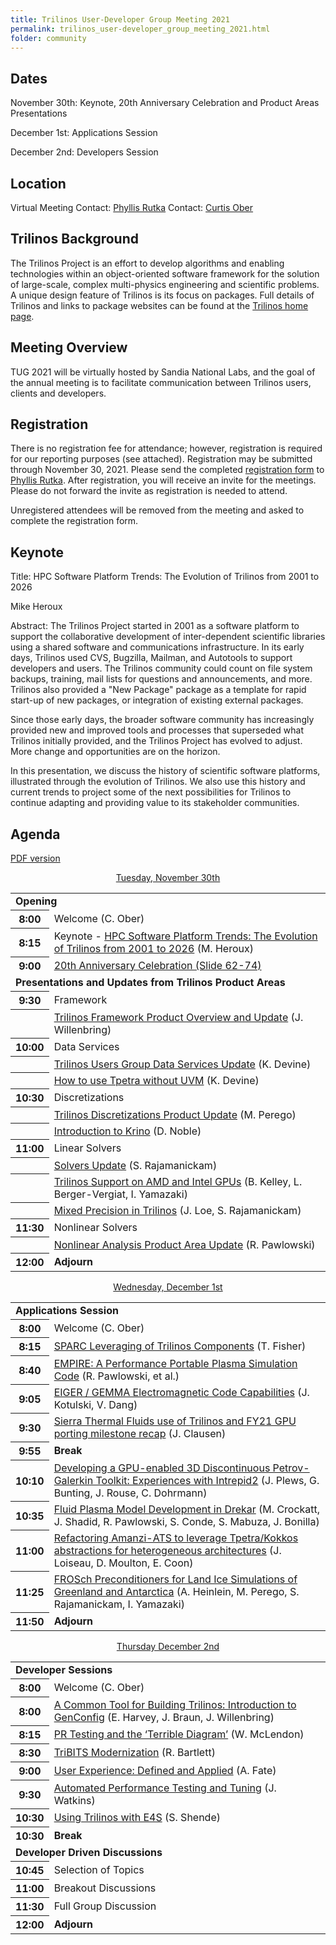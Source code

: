 ```yaml
---
title: Trilinos User-Developer Group Meeting 2021
permalink: trilinos_user-developer_group_meeting_2021.html
folder: community
---
```


## Dates

November 30th: Keynote, 20th Anniversary Celebration and Product Areas Presentations

December 1st: Applications Session

December 2nd: Developers Session


## Location

Virtual Meeting
Contact: [Phyllis Rutka](mailto:parutka@sandia.gov)
Contact: [Curtis Ober](mailto:ccober@sandia.gov)

## Trilinos Background

The Trilinos Project is an effort to develop algorithms and enabling
technologies within an object-oriented software framework for the
solution of large-scale, complex multi-physics engineering and
scientific problems.  A unique design feature of Trilinos is its
focus on packages.  Full details of Trilinos and links to package
websites can be found at the
[Trilinos home page](https://trilinos.github.io "Trilinos Home Page").

## Meeting Overview

TUG 2021 will be virtually hosted by Sandia National Labs, and
the goal of the annual meeting is to facilitate communication
between Trilinos users, clients and developers.

## Registration

There is no registration fee for attendance; however, registration
is required for our reporting purposes (see attached).  Registration
may be submitted through November 30, 2021.  Please send the completed
[registration form](pdfs/2021_Trilinos_User_Group_Meeting_Registration_Form.docx)
to [Phyllis Rutka](mailto:parutka@sandia.gov).
After registration, you will receive an invite for the meetings.
Please do not forward the invite as registration is needed to attend.

Unregistered attendees will be removed from the meeting and asked
to complete the registration form.

## Keynote

Title: HPC Software Platform Trends: The Evolution of Trilinos from 2001 to 2026

Mike Heroux

Abstract: The Trilinos Project started in 2001 as a software platform
to support the collaborative development of inter-dependent scientific
libraries using a shared software and communications infrastructure.
In its early days, Trilinos used CVS, Bugzilla, Mailman, and Autotools
to support developers and users.  The Trilinos community could count
on file system backups, training, mail lists for questions and
announcements, and more.  Trilinos also provided a "New Package"
package as a template for rapid start-up of new packages, or
integration of existing external packages.

Since those early days, the broader software community has increasingly
provided new and improved tools and processes that superseded what
Trilinos initially provided, and the Trilinos Project has evolved
to adjust.  More change and opportunities are on the horizon.

In this presentation, we discuss the history of scientific software
platforms, illustrated through the evolution of Trilinos.  We also
use this history and current trends to project some of the next
possibilities for Trilinos to continue adapting and providing value
to its stakeholder communities.

## Agenda

[PDF version](pdfs/TUG_2021_Agenda.pdf)

<p style="text-align: center;"><span style="text-decoration: underline;">Tuesday, November 30th</span></p>

<table summary="Timetable">
<tbody>
<tr><td colspan=2> <b> Opening </b>                                                                                         </td> </tr>
<tr><th><abbr>  8:00 </abbr></th>  <td> Welcome (C. Ober)                                                                   </td> </tr>
<tr><th><abbr>  8:15 </abbr></th>  <td> Keynote - <a href="pages/community/trilinos_user_meetings/trilinos_user-developer_group_meeting_2021/2021-11-30/01-TUG2021-Heroux.pdf">HPC Software Platform Trends: The Evolution of Trilinos from 2001 to 2026</a> (M. Heroux)  </td> </tr>
<tr><th><abbr>  9:00 </abbr></th>  <td> <a href="pages/community/trilinos_user_meetings/trilinos_user-developer_group_meeting_2021/2021-11-30/01-TUG2021-Heroux.pdf">20th Anniversary Celebration (Slide 62-74)</a>  </td> </tr>
<tr><td colspan=2> <b> Presentations and Updates from Trilinos Product Areas </b>                                           </td> </tr>
<tr><th><abbr>  9:30 </abbr></th>  <td> Framework                                                                           </td> </tr>
<tr><th><abbr>       </abbr></th>  <td> <a href="pages/community/trilinos_user_meetings/trilinos_user-developer_group_meeting_2021/2021-11-30/03-Willenbring-TUG21-framework.pdf">Trilinos Framework Product Overview and Update</a>  (J. Willenbring)           </td> </tr>
<tr><th><abbr> 10:00 </abbr></th>  <td> Data Services                                                                       </td> </tr>
<tr><th><abbr>       </abbr></th>  <td> <a href="pages/community/trilinos_user_meetings/trilinos_user-developer_group_meeting_2021/2021-11-30/04.1-Devine-2021_TUG_DataServices.pdf">Trilinos Users Group Data Services Update</a> (K. Devine)                     </td> </tr>
<tr><th><abbr>       </abbr></th>  <td> <a href="pages/community/trilinos_user_meetings/trilinos_user-developer_group_meeting_2021/2021-11-30/04.2-Devine-2021_TUG_Tpetra.pdf">How to use Tpetra without UVM</a> (K. Devine)                                  </td> </tr>
<tr><th><abbr> 10:30 </abbr></th>  <td> Discretizations                                                                     </td> </tr>
<tr><th><abbr>       </abbr></th>  <td> <a href="pages/community/trilinos_user_meetings/trilinos_user-developer_group_meeting_2021/2021-11-30/05.1-Perego-discretization_update.pdf">Trilinos Discretizations Product Update</a> (M. Perego)                       </td> </tr>
<tr><th><abbr>       </abbr></th>  <td> <a href="pages/community/trilinos_user_meetings/trilinos_user-developer_group_meeting_2021/2021-11-30/05.2-Noble-Krino_TUG2021.pdf">Introduction to Krino</a> (D. Noble)                                           </td> </tr>
<tr><th><abbr> 11:00 </abbr></th>  <td> Linear Solvers                                                                      </td> </tr>
<tr><th><abbr>       </abbr></th>  <td> <a href="pages/community/trilinos_user_meetings/trilinos_user-developer_group_meeting_2021/2021-11-30/06.1-Rajamanickam-2021_TUG_Solvers_Update.pdf">Solvers Update</a> (S. Rajamanickam)                                           </td> </tr>
<tr><th><abbr>       </abbr></th>  <td> <a href="pages/community/trilinos_user_meetings/trilinos_user-developer_group_meeting_2021/2021-11-30/06.2-Kelly-TUG_2021_Sake_solvers_revised.pdf">Trilinos Support on AMD and Intel GPUs</a> (B. Kelley, L. Berger-Vergiat, I. Yamazaki) </td> </tr>
<tr><th><abbr>       </abbr></th>  <td> <a href="pages/community/trilinos_user_meetings/trilinos_user-developer_group_meeting_2021/2021-11-30/06.3-Loe-TUG_Multiprecision_Update.pdf">Mixed Precision in Trilinos</a> (J. Loe, S. Rajamanickam)                      </td> </tr>
<tr><th><abbr> 11:30 </abbr></th>  <td> Nonlinear Solvers                                                                   </td> </tr>
<tr><th><abbr>       </abbr></th>  <td> <a href="pages/community/trilinos_user_meetings/trilinos_user-developer_group_meeting_2021/2021-11-30/07-Pawlowski-TUG_NonlinearSolverProductAreaUpdates_2021_11_20.pdf">Nonlinear Analysis Product Area Update</a> (R. Pawlowski)                     </td> </tr>
<tr><th><abbr> 12:00 </abbr></th>  <td> <b>Adjourn</b>                                                                      </td> </tr>
</tbody>
</table>


<p style="text-align: center;"><span style="text-decoration: underline;">Wednesday, December 1st</span></p>

<table summary="Timetable">
<tbody>
<tr><td colspan=2> <b> Applications Session </b>                                                                            </td> </tr>
<tr><th><abbr>  8:00 </abbr></th>  <td> Welcome (C. Ober)                                                                   </td> </tr>
<tr><th><abbr>  8:15 </abbr></th>  <td> <a href="pages/community/trilinos_user_meetings/trilinos_user-developer_group_meeting_2021/2021-12-01/01-Fisher-SPARC-TUG-2021.pdf">SPARC Leveraging of Trilinos Components</a> (T. Fisher)                        </td> </tr>
<tr><th><abbr>  8:40 </abbr></th>  <td> <a href="pages/community/trilinos_user_meetings/trilinos_user-developer_group_meeting_2021/2021-12-01/02-EMPIRE_Overview_TUG_Pawlowski_2021_11_30.pdf">EMPIRE: A Performance Portable Plasma Simulation Code</a> (R. Pawlowski, et al.)</td> </tr>
<tr><th><abbr>  9:05 </abbr></th>  <td> <a href="pages/community/trilinos_user_meetings/trilinos_user-developer_group_meeting_2021/2021-12-01/03-Kotulski-eiger_gemma_code_TUG.pdf">EIGER / GEMMA Electromagnetic Code Capabilities</a> (J. Kotulski, V. Dang)    </td> </tr>
<tr><th><abbr>  9:30 </abbr></th>  <td> <a href="pages/community/trilinos_user_meetings/trilinos_user-developer_group_meeting_2021/2021-12-01/04-Clausen_TUG_presentation_v2.pdf">Sierra Thermal Fluids use of Trilinos and FY21 GPU porting milestone recap</a> (J. Clausen)</td> </tr>
<tr><th><abbr>  9:55 </abbr></th>  <td> <b>Break</b>                                                                        </td> </tr>
<tr><th><abbr> 10:10 </abbr></th>  <td> <a href="pages/community/trilinos_user_meetings/trilinos_user-developer_group_meeting_2021/2021-12-01/05-2021-12-01_TUG_JPlews.pdf">Developing a GPU-enabled 3D Discontinuous Petrov-Galerkin Toolkit: Experiences with Intrepid2</a> (J. Plews, G. Bunting, J. Rouse, C. Dohrmann)                            </td> </tr>
<tr><th><abbr> 10:35 </abbr></th>  <td> <a href="pages/community/trilinos_user_meetings/trilinos_user-developer_group_meeting_2021/2021-12-01/06-Crockatt-SAND2021-14833C.pdf">Fluid Plasma Model Development in Drekar</a> (M. Crockatt, J. Shadid, R. Pawlowski, S. Conde, S. Mabuza, J. Bonilla)  </td> </tr>
<tr><th><abbr> 11:00 </abbr></th>  <td> <a href="pages/community/trilinos_user_meetings/trilinos_user-developer_group_meeting_2021/2021-12-01/07-Loiseau-TUG_Amanzi_ATS.pdf">Refactoring Amanzi-ATS to leverage Tpetra/Kokkos abstractions for heterogeneous architectures</a> (J. Loiseau, D. Moulton, E. Coon) </td> </tr>
<tr><th><abbr> 11:25 </abbr></th>  <td> <a href="pages/community/trilinos_user_meetings/trilinos_user-developer_group_meeting_2021/2021-12-01/08-2021-heinlein-frosch_land_ice_simulations.pdf">FROSch Preconditioners for Land Ice Simulations of Greenland and Antarctica</a> (A. Heinlein, M. Perego, S. Rajamanickam, I. Yamazaki)                    </td> </tr>
<tr><th><abbr> 11:50 </abbr></th>  <td> <b>Adjourn</b>                                                                      </td> </tr>
</tbody>
</table>


<p style="text-align: center;"><span style="text-decoration: underline;">Thursday December 2nd</span></p>

<table summary="Timetable">
<tbody>
<tr><td colspan=2> <b> Developer Sessions </b>                                                                              </td> </tr>
<tr><th><abbr>  8:00 </abbr></th>  <td> Welcome (C. Ober)                                                                   </td> </tr>
<tr><th><abbr>  8:00 </abbr></th>  <td> <a href="pages/community/trilinos_user_meetings/trilinos_user-developer_group_meeting_2021/2021-12-02/01-Harvey-TUG21-GenConfig.pdf">A Common Tool for Building Trilinos: Introduction to GenConfig</a> (E. Harvey, J. Braun, J. Willenbring)                </td> </tr>
<tr><th><abbr>  8:15 </abbr></th>  <td> <a href="pages/community/trilinos_user_meetings/trilinos_user-developer_group_meeting_2021/2021-12-02/02-McLendon-TUG-2021-vFinal.pdf">PR Testing and the ‘Terrible Diagram’</a> (W. McLendon)                        </td> </tr>
<tr><th><abbr>  8:30 </abbr></th>  <td> <a href="pages/community/trilinos_user_meetings/trilinos_user-developer_group_meeting_2021/2021-12-02/03-Bartlett-TribitsModernization_TUG_2021-12-02.pdf">TriBITS Modernization</a> (R. Bartlett)                                        </td> </tr>
<tr><th><abbr>  9:00 </abbr></th>  <td> <a href="pages/community/trilinos_user_meetings/trilinos_user-developer_group_meeting_2021/2021-12-02/04-Fate-Trilinos-User-Group-2021-For-Distribution.pdf">User Experience: Defined and Applied</a> (A. Fate)                            </td> </tr>
<tr><th><abbr>  9:30 </abbr></th>  <td> <a href="pages/community/trilinos_user_meetings/trilinos_user-developer_group_meeting_2021/2021-12-02/05-Watkins-TUG21.pdf">Automated Performance Testing and Tuning</a> (J. Watkins)                      </td> </tr>
<tr><th><abbr> 10:30 </abbr></th>  <td> <a href="pages/community/trilinos_user_meetings/trilinos_user-developer_group_meeting_2021/2021-12-02/06-Shende-E4S_TUG_Dec21.pdf">Using Trilinos with E4S</a>  (S. Shende)                                       </td> </tr>
<tr><th><abbr> 10:30 </abbr></th>  <td> <b>Break</b>                                                                        </td> </tr>
<tr><td colspan=2> <b> Developer Driven Discussions </b>                                                                    </td> </tr>
<tr><th><abbr> 10:45 </abbr></th>  <td> Selection of Topics                                                                 </td> </tr>
<tr><th><abbr> 11:00 </abbr></th>  <td> Breakout Discussions                                                                </td> </tr>
<tr><th><abbr> 11:30 </abbr></th>  <td> Full Group Discussion                                                               </td> </tr>
<tr><th><abbr> 12:00 </abbr></th>  <td> <b>Adjourn</b>                                                                      </td> </tr>
</tbody>
</table>
